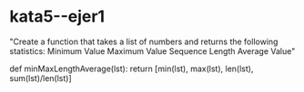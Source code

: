 # kata5--ejer1
"Create a function that takes a list of numbers and returns the following statistics:
Minimum Value
Maximum Value
Sequence Length
Average Value"

def minMaxLengthAverage(lst):
	return [min(lst), max(lst), len(lst), sum(lst)/len(lst)]
